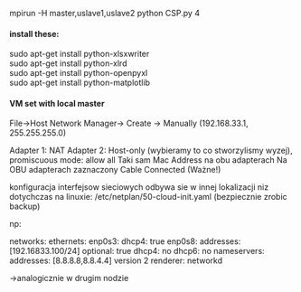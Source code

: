mpirun -H master,uslave1,uslave2 python CSP.py 4

#### install these:
sudo apt-get install python-xlsxwriter  
sudo apt-get install python-xlrd  
sudo apt-get install python-openpyxl  
sudo apt-get install python-matplotlib  

#### VM set with local master
File->Host Network Manager-> Create -> Manually (192.168.33.1, 255.255.255.0)

Adapter 1: NAT
Adapter 2: Host-only (wybieramy to co stworzylismy wyzej), promiscuous mode: allow all
Taki sam Mac Address na obu adapterach
Na OBU adapterach zaznaczony Cable Connected (Ważne!)

konfiguracja interfejsow sieciowych odbywa sie w innej lokalizacji niz dotychczas na linuxie:
/etc/netplan/50-cloud-init.yaml (bezpiecznie zrobic backup)

np:

networks:
   ethernets:
        enp0s3:
            dhcp4: true
        enp0s8:
	    addresses: [192.16833.100/24]
	    optional: true
	    dhcp4: no
	    dhcp6: no
	    nameservers:
                addresses: [8.8.8.8,8.8.4.4]
   version 2
   renderer: networkd

->analogicznie w drugim nodzie

